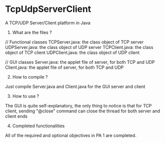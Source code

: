 TcpUdpServerClient
==================

A TCP/UDP Server/Client platform in Java

1. What are the files ?

// Functional classes
TCPServer.java: the class object of TCP server
UDPServer.java: the class object of UDP server
TCPClient.java: the class object of TCP client
UDPClient.java: the class object of UDP client

// GUI classes
Server.java: the applet file of server, for both TCP and UDP
Client.java: the applet file of server, for both TCP and UDP

2. How to compile ?

Just compile Server.java and Client.java for the GUI server and client

3. How to use ?

The GUI is quite self-explanatory, the only thing to notice is that for TCP client, sending "@close" command can close the thread for both server and client ends

4. Completed functionalities

All of the required and optional objectives in PA 1 are completed.